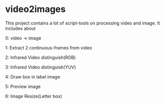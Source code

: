 # video2images
This project contains a lot of script-tools on processing video and image. It includes about

0: video -> image

1: Extract 2 continuous-frames from video

2: Infrared Video distinguish(RGB)

3: Infrared Video distinguish(YUV)	

4: Draw box in label image

5: Preview image

6: Image Resize(Letter box)


